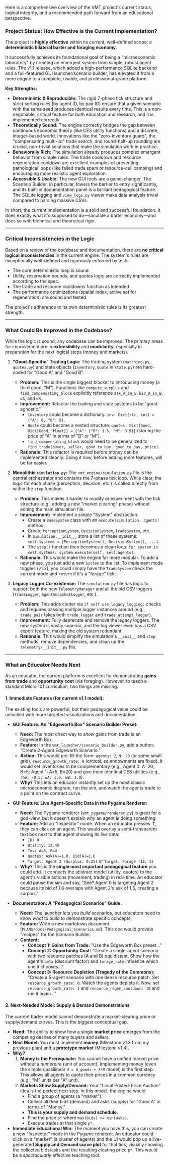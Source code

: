 Here is a comprehensive overview of the VMT project's current status, logical integrity, and a recommended path forward from an educational perspective.

### **Project Status: How Effective is the Current Implementation?**

The project is **highly effective** within its current, well-defined scope: a **deterministic bilateral barter and foraging economy**.

It successfully achieves its foundational goal of being a "microeconomic laboratory" by creating an emergent system from simple, robust agent rules. The v1.1 release, which added a high-performance SQLite backend and a full-featured GUI launcher/scenario builder, has elevated it from a mere engine to a complete, usable, and professional-grade platform.

**Key Strengths:**

* **Deterministic & Reproducible:** The rigid 7-phase tick structure and strict sorting rules (by agent ID, by pair ID) ensure that a given scenario with the same seed produces identical results every time. This is a non-negotiable, critical feature for both education and research, and it is implemented correctly.
* **Theoretically Sound:** The engine correctly bridges the gap between continuous economic theory (like CES utility functions) and a discrete, integer-based world. Innovations like the "zero-inventory guard", the "compensating multi-lot" trade search, and round-half-up rounding are crucial, non-trivial solutions that make the simulation work in practice.
* **Behaviorally Rich:** The simulation already produces complex emergent behavior from simple rules. The trade cooldown and resource regeneration cooldown are excellent examples of preventing pathological loops (like failed trade spam or resource-cell camping) and encouraging more realistic agent exploration.
* **Accessible & Usable:** The new GUI tools are a game-changer. The Scenario Builder, in particular, lowers the barrier to entry significantly, and its built-in documentation panel is a brilliant pedagogical feature. The SQLite logging and `view_logs.py` viewer make data analysis trivial compared to parsing massive CSVs.

In short, the current implementation is a solid and successful foundation. It does exactly what it's supposed to do—simulate a barter economy—and does so with technical and theoretical rigor.

---

### **Critical Inconsistencies in the Logic**

Based on a review of the codebase and documentation, there are **no critical logical inconsistencies** in the current engine. The system's rules are exceptionally well-defined and rigorously enforced by tests.

* The core deterministic loop is sound.
* Utility, reservation bounds, and quotes logic are correctly implemented according to the spec.
* The trade and resource cooldowns function as intended.
* The performance optimizations (spatial index, active set for regeneration) are sound and tested.

The project's adherence to its own deterministic rules is its greatest strength.

---

### **What Could Be Improved in the Codebase?**

While the logic is sound, any codebase can be improved. The primary areas for improvement are in **extensibility** and **modularity**, especially in preparation for the next logical steps (money and markets).

1.  **"Good-Specific" Trading Logic:** The trading system (`matching.py`, `quotes.py`) and state objects (`Inventory`, `Quote` in `state.py`) are hard-coded for "Good A" and "Good B".
    * **Problem:** This is the single biggest blocker to introducing money (a third good, "M"). Functions like `compute_surplus` and `find_compensating_block` explicitly reference `ask_A_in_B`, `bid_A_in_B`, `dA`, and `dB`.
    * **Improvement:** Refactor the trading and state systems to be "good-agnostic."
        * `Inventory` could become a dictionary: `inv: Dict[str, int] = {"A": 0, "B": 0}`.
        * `Quote` could become a nested structure: `quotes: Dict[Good, Dict[Good, float]] = {"A": {"B": 1.5, "M": 0.5}}` (storing the price of "A" in terms of "B" or "M").
        * `find_compensating_block` would need to be generalized to `find_trade(buyer, seller, good_to_buy, good_to_pay, price)`.
    * **Rationale:** This refactor is *required* before money can be implemented cleanly. Doing it now, before adding more features, will be far easier.

2.  **Monolithic `simulation.py`:** The `vmt_engine/simulation.py` file is the central orchestrator and contains the 7-phase tick loop. While clear, the *logic* for each phase (perception, decision, etc.) is called directly from within the `step` function.
    * **Problem:** This makes it harder to modify or experiment with the tick structure (e.g., adding a new "market clearing" phase) without editing the main simulation file.
    * **Improvement:** Implement a simple "System" abstraction.
        * Create a `BaseSystem` class with an `execute(simulation, agents)` method.
        * Create `PerceptionSystem`, `DecisionSystem`, `TradeSystem`, etc.
        * In `Simulation.__init__`, store a list of these systems: `self.systems = [PerceptionSystem(), DecisionSystem(), ...]`.
        * The `step()` function then becomes a clean loop: `for system in self.systems: system.execute(self, self.agents)`.
    * **Rationale:** This would make the engine far more modular. To add a new phase, you just add a new `System` to the list. To implement mode toggles (v1.2), you could simply have the `TradeSystem` check the current mode and `return` if it's a "forage" tick.

3.  **Legacy Logger Co-existence:** The `simulation.py` file has logic to support both the new `TelemetryManager` and all the old CSV loggers (`TradeLogger`, `AgentSnapshotLogger`, etc.).
    * **Problem:** This adds clutter via `if self.use_legacy_logging:` checks and requires passing multiple logger instances around (e.g., `trade_pair` takes both `trade_logger` and `trade_attempt_logger`).
    * **Improvement:** Fully deprecate and remove the legacy loggers. The new system is vastly superior, and the log viewer even has a CSV export feature, making the old system redundant.
    * **Rationale:** This would simplify the simulation's `__init__` and `step` methods, remove dependencies, and clean up the `telemetry/__init__.py` file.

---

### **What an Educator Needs Next**

As an educator, the current platform is excellent for demonstrating **gains from trade** and **opportunity cost** (via foraging). However, to teach a standard Micro 101 curriculum, two things are missing.

#### **1. Immediate Features (for current v1.1 model):**

The existing tools are powerful, but their pedagogical value could be unlocked with more targeted visualizations and documentation.

* **GUI Feature: An "Edgeworth Box" Scenario Builder Preset:**
    * **Need:** The most direct way to *show* gains from trade is an Edgeworth Box.
    * **Feature:** In the `vmt_launcher/scenario_builder.py`, add a button: "Create 2-Agent Edgeworth Scenario."
    * **Action:** This would pre-fill the form: `agents: 2`, `N: 20` (or some small grid), `resource_growth_rate: 0` (critical, so endowments are fixed). It would set inventories to be complementary (e.g., Agent 0: A=20, B=5; Agent 1: A=5, B=20) and give them identical CES utilities (e.g., `rho: -0.5, wA: 1.0, wB: 1.0`).
    * **Why?** This lets an educator instantly set up the most classic microeconomic diagram, run the sim, and watch the agents trade to a point on the contract curve.

* **GUI Feature: Live Agent-Specific Data in the Pygame Renderer:**
    * **Need:** The Pygame renderer (`vmt_pygame/renderer.py`) is great for a god-view, but it doesn't explain *why* an agent is doing something.
    * **Feature:** Add an "Inspector" mode. When an educator presses 'I', they can click on an agent. This would overlay a semi-transparent text box next to that agent showing its *live* data:
        * `ID: 0`
        * `Utility: 12.45`
        * `Inv: A=8, B=4`
        * `Quotes: Ask(A)=1.8, Bid(A)=1.6`
        * `Target: Agent 2 (Surplus: 0.35)` or `Target: Forage (12, 5)`
    * **Why?** This is the **single most important pedagogical feature** you could add. It connects the abstract model (utility, quotes) to the agent's visible actions (movement, trading) in real-time. An educator could pause the sim and say, "See? Agent 0 is targeting Agent 2 because its bid of 1.6 overlaps with Agent 2's ask of 1.5, creating a surplus."

* **Documentation: A "Pedagogical Scenarios" Guide:**
    * **Need:** The launcher lets you *build* scenarios, but educators need to know *what* to build to demonstrate specific concepts.
    * **Feature:** Write a new markdown document (`PLANS/docs/Pedagogical_Scenarios.md`). This doc would provide "recipes" for the Scenario Builder.
    * **Content:**
        * **Concept 1: Gains from Trade:** "Use the Edgeworth Box preset..."
        * **Concept 2: Opportunity Cost:** "Create a single-agent scenario with two resource patches (A and B) equidistant. Show how the agent's `beta` (discount factor) and `forage_rate` influence which one it chooses..."
        * **Concept 3: Resource Depletion (Tragedy of the Commons):** "Create a 5-agent scenario with one dense resource patch. Set `resource_growth_rate: 0`. Watch the agents deplete it. Now, set `resource_growth_rate: 1` and `resource_regen_cooldown: 10` and run it again..."

#### **2. Next-Needed Model: Supply & Demand Demonstrations**

The current barter model cannot demonstrate a market-clearing price or supply/demand curves. This is the biggest conceptual gap.

* **Need:** The ability to show how a single **market price** emerges from the competing desires of many buyers and sellers.
* **Next Model:** You must implement **money** (Milestone v1.3 from my previous plan) and a **prototype market** (Milestone v1.4).
* **Why?**
    1.  **Money is the Prerequisite:** You cannot have a unified market price without a *numeraire* (unit of account). Implementing money (even the simple quasilinear `U = U_goods + λ*M` model) is the first step. This allows all agents to quote their prices in a common currency (e.g., "M" units per "A" unit).
    2.  **Markets Show Supply/Demand:** Your "Local Posted-Price Auction" idea is the perfect next step. In this model, the engine would:
        * Find a group of agents (a "market").
        * Collect all their bids (demand) and asks (supply) for "Good A" in terms of "Money."
        * **This is your supply and demand schedule.**
        * Find the price `p*` where `max(bids) >= min(asks)`.
        * Execute trades at that single `p*`.
* **Immediate Educational Win:** The moment you have this, you can create a new "Inspector" mode in the Pygame renderer. An educator could click on a "market" (a cluster of agents) and the UI would pop up a live-generated **Supply and Demand curve plot** for that tick, visually showing the collected bids/asks and the resulting clearing price `p*`. This would be a *spectacularly* effective teaching tool.